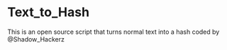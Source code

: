 # Text_to_Hash
This is an open source script that turns normal text into a hash coded by @Shadow_Hackerz
